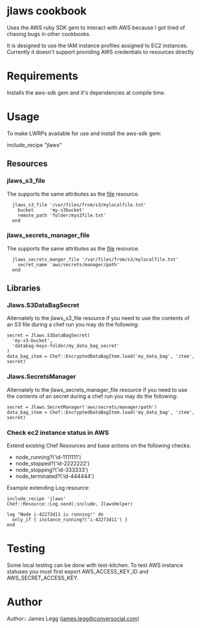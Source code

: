 # jlaws cookbook

Uses the AWS ruby SDK gem to interact with AWS because I got tired of chasing bugs in other cookbooks.

It is designed to use the IAM instance profiles assigned to EC2 instances. Currently it doesn't support
providing AWS credentials to resources directly

# Requirements

Installs the aws-sdk gem and it's dependencies at compile time.

# Usage

To make LWRPs available for use and install the aws-sdk gem:

  include_recipe "jlaws"

## Resources
### jlaws_s3_file

The supports the same attributes as the [file](http://docs.opscode.com/resource_file.html) resource.

```
  jlaws_s3_file '/var/files/from/s3/mylocalfile.txt'
    bucket      'my-s3bucket'
    remote_path 'folder/mys3file.txt'
  end
```

### jlaws_secrets_manager_file

The supports the same attributes as the [file](http://docs.opscode.com/resource_file.html) resource.

```
  jlaws_secrets_manger_file '/var/files/from/s3/mylocalfile.txt'
    secret_name 'aws/secrets/manager/path'
  end
```

## Libraries
### Jlaws.S3DataBagSecret

Alternately to the jlaws_s3_file resource if you need to use the contents of an
S3 file during a chef run you may do the following:

```
secret = Jlaws.S3DataBagSecret(
  'my-s3-bucket',
  'databag-keys-folder/my_data_bag_secret'
)
data_bag_item = Chef::EncryptedDataBagItem.load('my_data_bag', 'item', secret)
```

### Jlaws.SecretsManager

Alternately to the jlaws_secrets_manager_file resource if you need to use the contents of an
secret during a chef run you may do the following:

```
secret = Jlaws.SecretManager('aws/secrets/manager/path')
data_bag_item = Chef::EncryptedDataBagItem.load('my_data_bag', 'item', secret)
```

### Check ec2 instance status in AWS

Extend existing Chef Resources and base actions on the following checks:
 * node_running?('id-1111111')
 * node_stopped?('id-2222222')
 * node_stopping?('id-333333')
 * node_terminated?('id-444444')

Example extending Log resource:
```
include_recipe 'jlaws'
Chef::Resource::Log.send(:include, JlawsHelper)

log "Node i-42273d11 is running!" do
  only_if { instance_running?('i-42273d11') }
end
```

# Testing

Some local testing can be done with test-kitchen. To test AWS instance statuses
you must first export AWS_ACCESS_KEY_ID and AWS_SECRET_ACCESS_KEY.

# Author
Author:: James Legg (<james.legg@conversocial.com>)
